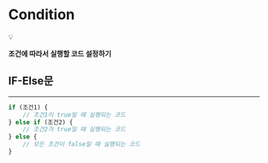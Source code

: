 # Condition

<aside>
💡

**조건에 따라서 실행할 코드 설정하기**

</aside>

## IF-Else문

---

```jsx
if (조건1) {
	// 조건1이 true일 때 실행되는 코드
} else if (조건2) {
	// 조건2가 true일 때 실행되는 코드
} else {
	// 모든 조건이 false일 때 실행되는 코드
}
```